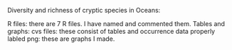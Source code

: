 Diversity and richness of cryptic species in Oceans:

R files: there are 7 R files. I have named and commented them.
Tables and graphs:
  cvs files: these consist of tables and occurrence data properly labled
  png: these are graphs I made.
